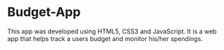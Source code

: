 # Budget-App

This app was developed using HTML5, CSS3 and JavaScript. It is a web app that helps track a users budget and monitor his/her spendings.

